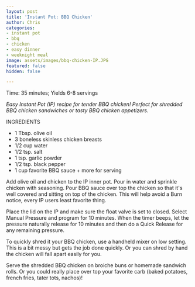 ```yaml
---
layout: post
title: 'Instant Pot: BBQ Chicken'
author: Chris
categories:
- instant pot
- bbq
- chicken
- easy dinner
- weeknight meal
image: assets/images/bbq-chicken-IP.JPG
featured: false
hidden: false

---
```

Time: 35 minutes; Yields 6-8 servings

_Easy Instant Pot (IP) recipe for tender BBQ chicken! Perfect for shredded BBQ chicken sandwiches or tasty BBQ chicken appetizers._

INGREDIENTS

* 1 Tbsp. olive oil
* 3 boneless skinless chicken breasts
* 1/2 cup water
* 1/2 tsp. salt
* 1 tsp. garlic powder
* 1/2 tsp. black pepper
* 1 cup favorite BBQ sauce + more for serving

Add olive oil and chicken to the IP inner pot. Pour in water and sprinkle chicken with seasoning. Pour BBQ sauce over top the chicken so that it's well covered and sitting on top of the chicken. This will help avoid a Burn notice, every IP users least favorite thing.

Place the lid on the IP and make sure the float valve is set to closed. Select Manual Pressure and program for 10 minutes. When the timer beeps, let the pressure naturally release for 10 minutes and then do a Quick Release for any remaining pressure.

To quickly shred it your BBQ chicken, use a handheld mixer on low setting. This is a bit messy but gets the job done quickly. Or you can shred by hand the chicken will fall apart easily for you. 

Serve the shredded BBQ chicken on broiche buns or homemade sandwich rolls. Or you could really place over top your favorite carb (baked potatoes, french fries, tater tots, nachos)! 